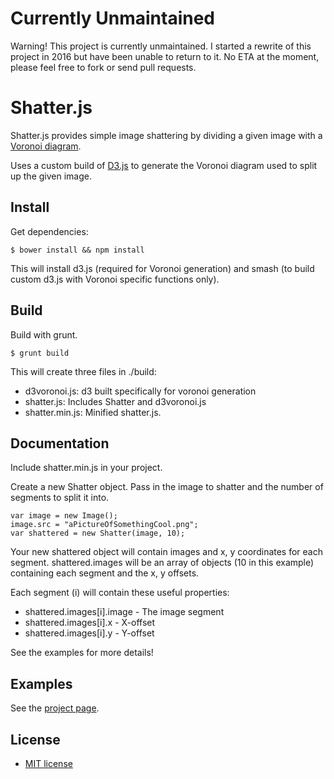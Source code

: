 # Currently Unmaintained

Warning! This project is currently unmaintained. I started a rewrite of this project in 2016 but have been unable to return to it. No ETA at the moment, please feel free to fork or send pull requests.

# Shatter.js

Shatter.js provides simple image shattering by dividing a given
image with a [Voronoi diagram](http://en.wikipedia.org/wiki/Voronoi_diagram).

Uses a custom build of [D3.js](https://github.com/mbostock/d3) to generate the Voronoi diagram used to split up the given image.

## Install

Get dependencies:

    $ bower install && npm install

This will install d3.js (required for Voronoi generation) and
smash (to build custom d3.js with Voronoi specific functions only).

## Build

Build with grunt.

    $ grunt build

This will create three files in ./build:

-   d3voronoi.js: d3 built specifically for voronoi generation
-   shatter.js: Includes Shatter and d3voronoi.js
-   shatter.min.js: Minified shatter.js.

## Documentation

Include shatter.min.js in your project.

Create a new Shatter object. Pass in the image to shatter and the number of segments to split it into.

    var image = new Image();
    image.src = "aPictureOfSomethingCool.png";
    var shattered = new Shatter(image, 10);

Your new shattered object will contain images and x, y coordinates for each segment.
shattered.images will be an array of objects (10 in this example) containing each segment and the x, y offsets.

Each segment (i) will contain these useful properties:

-   shattered.images[i].image - The image segment
-   shattered.images[i].x - X-offset
-   shattered.images[i].y - Y-offset

See the examples for more details!

## Examples

See the [project page](http://cdgugler.github.io/shatter.js/).

## License

-   [MIT license](LICENSE.md)

